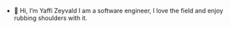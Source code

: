 - 👋 Hi, I’m Yaffi Zeyvald
I am a software engineer,
 I love the field and enjoy rubbing shoulders with it.


